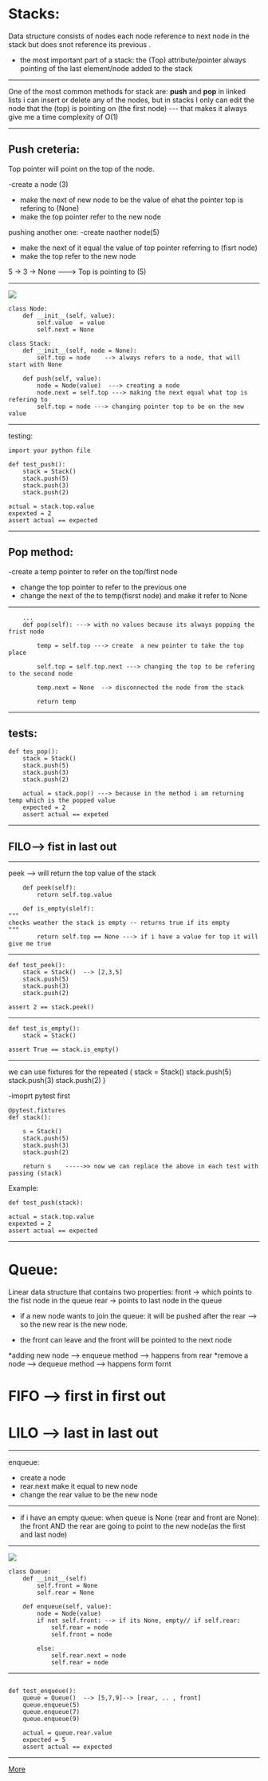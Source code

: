 
# Stacks:

Data structure consists of nodes each node reference to next node in the stack but does snot reference its previous .

- the most important part of a stack:  the (Top) attribute/pointer always pointing of the last element/node added to the stack
_______________

One of the most common methods for stack are: **push** and **pop**
in linked lists i can insert or delete any of the nodes, but in stacks I only can edit the node that the (top) is pointing on (the first node)
--- that makes it always give me a time complexity of O(1)
_______________

## Push creteria:
Top pointer will point on the top of the node.

-create a node (3)
- make the next of new node to be the value of ehat the pointer top is refering to (None)
- make the top pointer refer to the new node

pushing another one:
-create naother node(5)
- make the next of it equal the value of top pointer referring to  (fisrt node)
- make the top refer to the new node

5 -> 3 -> None  ---> Top is pointing to (5)
______________
![](https://www.tutorialspoint.com/data_structures_algorithms/images/stack_representation.jpg)

```
class Node:
    def __init__(self, value):
        self.value  = value
        self.next = None
```

```
class Stack:
    def __init__(self, node = None):
        self.top = node    --> always refers to a node, that will start with None

    def push(self, value):
        node = Node(value)  ---> creating a node
        node.next = self.top ---> making the next equal what top is refering to
        self.top = node ---> changing pointer top to be on the new value
```
___________
testing:
```
import your python file

def test_push():
    stack = Stack()
    stack.push(5)
    stack.push(3)
    stack.push(2)

actual = stack.top.value
expexted = 2
assert actual == expected
```
_____________

## Pop method:
-create a temp pointer to refer on the top/first node
- change the top pointer to refer to the previous one
- change the next of the to temp(fisrst node) and make it refer to None

_____________
```
    ...
    def pop(self): ---> with no values because its always popping the frist node
    
        temp = self.top ---> create  a new pointer to take the top place 
        
        self.top = self.top.next ---> changing the top to be refering to the second node
        
        temp.next = None  --> disconnected the node from the stack
        
        return temp
```
_____________

## tests:

```
def tes_pop():
    stack = Stack()
    stack.push(5)
    stack.push(3)
    stack.push(2)

    actual = stack.pop() ---> because in the method i am returning temp which is the popped value
    expected = 2
    assert actual == expeted
 ```
_____________

## FILO--> fist in last out
_____________

peek --> will return the top value of the stack 
```
    def peek(self):
        return self.top.value
```

```
    def is_empty(slelf):
"""
checks weather the stack is empty -- returns true if its empty
"""
        return self.top == None ---> if i have a value for top it will give me true 
```
__________
```
def test_peek():
    stack = Stack()  --> [2,3,5]
    stack.push(5)
    stack.push(3)
    stack.push(2)

assert 2 == stack.peek()
```
____________
```
def test_is_empty():
    stack = Stack()

assert True == stack.is_empty()
```
___________

we can use fixtures for the repeated 
(  stack = Stack()
    stack.push(5)
    stack.push(3)
    stack.push(2)
)

-imoprt pytest first

```
@pytest.fixtures
def stack():
    
    s = Stack()   
    stack.push(5)
    stack.push(3)
    stack.push(2)
    
    return s    ----->> now we can replace the above in each test with passing (stack)
```

Example:
```
def test_push(stack):

actual = stack.top.value
expexted = 2
assert actual == expected
```
___________________________

# Queue:

Linear data structure that contains two properties:
front -> which points to the fist node in the queue
rear -> points to last node in the queue

- if a new node wants to join the queue:
it will be pushed after the rear --> so the new rear is the new node.

- the front can leave and the front will be pointed to the next node

*adding new node --> enqueue method --> happens from rear
*remove a node --> dequeue method --> happens form fornt

# FIFO --> first in first out
# LILO --> last in last out 
___________
enqueue:
- create a node
- rear.next make it equal to new node
- change the rear value to be the new node
 ------
- if i have an empty queue:
when queue is None (rear and front are None):
the front AND the rear are going to point to the new node(as the first and last node)
____________
![](https://benoitpasquier.com/images/2020/03/queue-data-structure.png)

```
class Queue:
    def __init__(self)
        self.front = None
        self.rear = None

    def enqueue(self, value):
        node = Node(value)
        if not self.front: --> if its None, empty// if self.rear:
            self.rear = node
            self.front = node    

        else:    
            self.rear.next = node
            self.rear = node
```
_____________
```

def test_enqueue():
    queue = Queue()  --> [5,7,9]--> [rear, .. , front]
    queue.enqueue(5)
    queue.enqueue(7)
    queue.enqueue(9)

    actual = queue.rear.value
    expected = 5
    assert actual == expected
```

_____________________________________
[More](https://codefellows.github.io/common_curriculum/data_structures_and_algorithms/Code_401/class-10/resources/stacks_and_queues.html)
